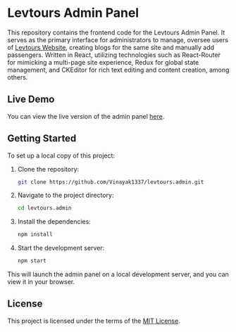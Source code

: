 # Levtours Admin Panel

This repository contains the frontend code for the Levtours Admin Panel. It serves as the primary interface for administrators to manage, oversee users of [Levtours Website](https://levtours.netlify.app/), creating blogs for the same site and manually add passengers.
Written in React, utilizing technologies such as React-Router for mimicking a multi-page site experience, Redux for global state management, and CKEditor for rich text editing and content creation, among others.
## Live Demo

You can view the live version of the admin panel [here](https://levtours-admin-panel.netlify.app).

## Getting Started

To set up a local copy of this project:

1. Clone the repository:
   ```bash
   git clone https://github.com/Vinayak1337/levtours.admin.git
   ```
2. Navigate to the project directory:
   ```bash
   cd levtours.admin
   ```
3. Install the dependencies:
   ```bash
   npm install
   ```
4. Start the development server:
   ```bash
   npm start
   ```

This will launch the admin panel on a local development server, and you can view it in your browser.

## License

This project is licensed under the terms of the [MIT License](https://github.com/Vinayak1337/levtours.admin/blob/master/LICENSE.md).
